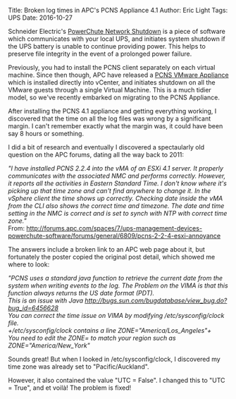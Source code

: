 Title: Broken log times in APC's PCNS Appliance 4.1
Author: Eric Light
Tags: UPS
Date: 2016-10-27

Schneider Electric's [PowerChute Network Shutdown](http://www.schneider-electric.com/en/product-range/61933-powerchute-network-shutdown/) is a piece of software which communicates with your local UPS, and initiates system shutdown if the UPS battery is unable to continue providing power.  This helps to preserve file integrity in the event of a prolonged power failure.

Previously, you had to install the PCNS client separately on each virtual machine.  Since then though, APC have released a [PCNS VMware Appliance](https://solutionexchange.vmware.com/store/products/apc-powerchute-network-shutdown-v4-1-for-vmware) which is installed directly into vCenter, and initiates shutdown on all the VMware guests through a single Virtual Machine.  This is a much tidier model, so we've recently embarked on migrating to the PCNS Appliance.

After installing the PCNS 4.1 appliance and getting everything working, I discovered that the time on all the log files was wrong by a significant margin.  I can't remember exactly what the margin was, it could have been say 8 hours or something.

I did a bit of research and eventually I discovered a spectaularly old question on the APC forums, dating all the way back to 2011:

_"I have installed PCNS 2.2.4 into the vMA of an ESXi 4.1 server. It properly communicates with the associated NMC and performs correctly. However, it reports all the activities in Eastern Standard Time. I don't know where it's picking up that time zone and can't find anywhere to change it. In the vSphere client the time shows up correctly. Checking date inside the vMA from the CLI also shows the correct time and timezone. The date and time setting in the NMC is correct and is set to synch with NTP with correct time zone."_  
From: <http://forums.apc.com/spaces/7/ups-management-devices-powerchute-software/forums/general/6809/pcns-2-2-4-esxi-annoyance>

The answers include a broken link to an APC web page about it, but fortunately the poster copied the original post detail, which showed me where to look:

_"PCNS uses a standard java function to retrieve the current date from the system when writing events to the log. The Problem on the VIMA is that this function always returns the US date format (PDT).  
This is an issue with Java http://bugs.sun.com/bugdatabase/view_bug.do?bug_id=6456628  
You can correct the time issue on VIMA by modifying /etc/sysconfig/clock file.  
+/etc/sysconfig/clock contains a line ZONE="America/Los_Angeles"+  
You need to edit the ZONE= to match your region such as ZONE="America/New_York"_

Sounds great!  But when I looked in /etc/sysconfig/clock, I discovered my time zone was already set to "Pacific/Auckland".

However, it also contained the value "UTC = False".  I changed this to "UTC = True", and et voilà!  The problem is fixed!
